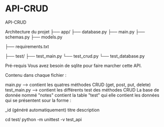 # API-CRUD
API-CRUD


Architecture du projet
├── app/
        ├── database.py
        ├── main.py
        ├── schemas.py
        ├── models.py


├── requirements.txt

├── test/
         ├── test_main.py
         └── test_crud.py
         └── test_database.py
         
         


Pré-requis
Vous avez besoin de sqlite pour faire marcher cette API.

Contenu dans chaque fichier :

main.py --> contient les quatres méthodes CRUD (get, post, put, delete)
test_main.py --> contient les différents test des méthodes CRUD
La base de donnée nommé "notes" contient la table "test" qui elle contient les données qui se présentent sour la forme :

   _id (généré automatiquement)
   titre
   description
   

cd test/
python -m unittest -v test_api
